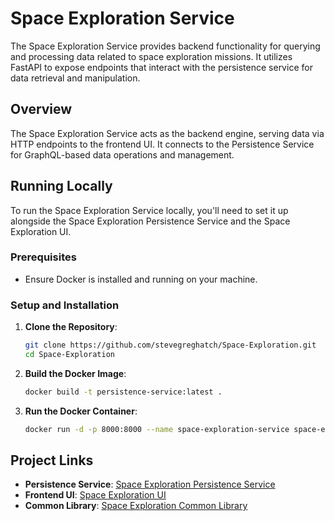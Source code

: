 # Space Exploration Service

The Space Exploration Service provides backend functionality for querying and processing data related to space exploration missions. It utilizes FastAPI to expose endpoints that interact with the persistence service for data retrieval and manipulation.

## Overview

The Space Exploration Service acts as the backend engine, serving data via HTTP endpoints to the frontend UI. It connects to the Persistence Service for GraphQL-based data operations and management.

## Running Locally

To run the Space Exploration Service locally, you'll need to set it up alongside the Space Exploration Persistence Service and the Space Exploration UI.

### Prerequisites

- Ensure Docker is installed and running on your machine.

### Setup and Installation

1. **Clone the Repository**:

   ```sh
   git clone https://github.com/stevegreghatch/Space-Exploration.git
   cd Space-Exploration
   ```

2. **Build the Docker Image**:

   ```sh
   docker build -t persistence-service:latest .
   ```

3. **Run the Docker Container**:

   ```sh
   docker run -d -p 8000:8000 --name space-exploration-service space-exploration-service:latest
   ```

## Project Links

- **Persistence Service**: [Space Exploration Persistence Service](https://github.com/stevegreghatch/space-exploration-persistence-service)
- **Frontend UI**: [Space Exploration UI](https://github.com/stevegreghatch/space-exploration-ui)
- **Common Library**: [Space Exploration Common Library](https://github.com/stevegreghatch/space-exploration-common-lib)
